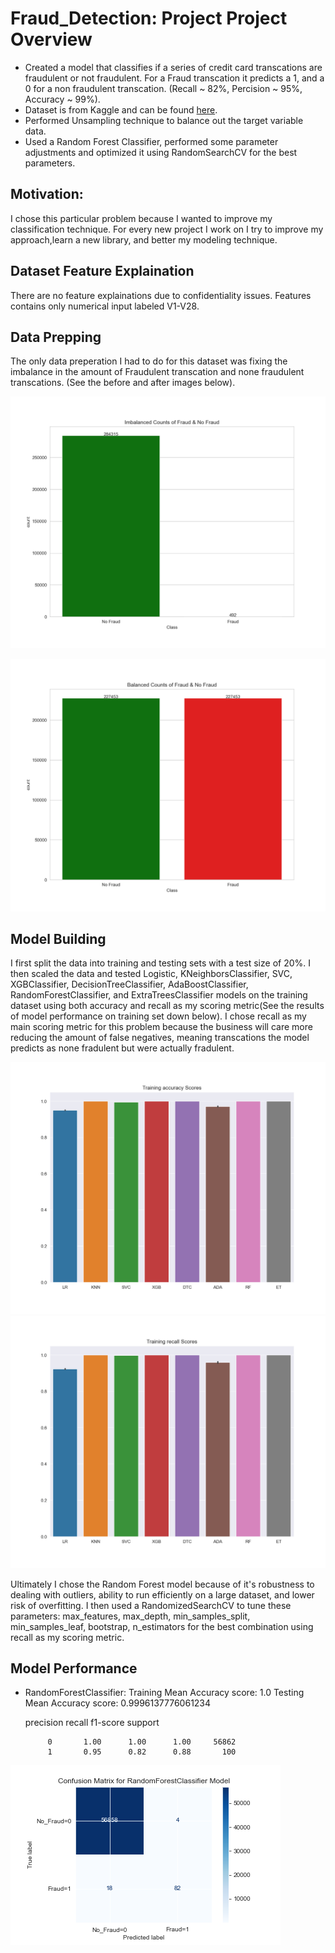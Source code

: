 # Fraud_Detection: Project Project Overview

* Created a model that classifies if a series of credit card transcations are fraudulent or not fraudulent. For a Fraud transcation it predicts a 1, and a 0 for a non fraudulent transcation. (Recall ~ 82%, Percision ~ 95%, Accuracy ~ 99%).
* Dataset is from Kaggle and can be found [here](https://www.kaggle.com/mlg-ulb/creditcardfraud).
* Performed Unsampling technique to balance out the target variable data.
* Used a Random Forest Classifier, performed some parameter adjustments and optimized it using RandomSearchCV for the best parameters.

## __Motivation__: 

I chose this particular problem because I wanted to improve my classification technique. For every new project I work on I try to improve my approach,learn a new library, and better my modeling technique.


## Dataset Feature Explaination

There are no feature explainations due to confidentiality issues. Features contains only numerical input labeled V1-V28.  

## Data Prepping

The only data preperation I had to do for this dataset was fixing the imbalance in the amount of Fraudulent transcation and none fraudulent transcations. (See the before and after images below).

![alt text](https://github.com/faithfulalabi/Fraud_Detection/blob/main/Imbalanced_plot_of_data.png?raw=true)

![alt text](https://github.com/faithfulalabi/Fraud_Detection/blob/main/Balanced_plot_of_data.png?raw=true)



## Model Building

I first split the data into training and testing sets with a test size of 20%. I then scaled the data and tested Logistic, KNeighborsClassifier, SVC, XGBClassifier, DecisionTreeClassifier, AdaBoostClassifier, RandomForestClassifier, and ExtraTreesClassifier models on the training dataset using both accuracy and recall as my scoring metric(See the results of model performance on training set down below). I chose recall as my main scoring metric for this problem because the business will care more reducing the amount of false negatives, meaning transcations the model predicts as none fradulent but were actually fradulent. 

![alt text](https://github.com/faithfulalabi/Fraud_Detection/blob/main/Training_accuracy_Scores.png?raw=true)
![alt text](https://github.com/faithfulalabi/Fraud_Detection/blob/main/Training_recall_Scores.png?raw=true)

Ultimately I chose the Random Forest model because of it's robustness to dealing with outliers, ability to run efficiently on a large dataset, and lower risk of overfitting. I then used a RandomizedSearchCV to tune these parameters: max_features, max_depth, min_samples_split, min_samples_leaf, bootstrap, n_estimators for the best combination using recall as my scoring metric.



## Model Performance

* RandomForestClassifier:
    Training Mean Accuracy score: 1.0
    Testing Mean Accuracy score: 0.9996137776061234
    
     precision    recall  f1-score   support

           0       1.00      1.00      1.00     56862
           1       0.95      0.82      0.88       100
 
![alt text](https://github.com/faithfulalabi/Fraud_Detection/blob/main/RandomForestClassifier_Confusion&#32;Matrix.png?raw=true)

